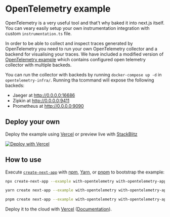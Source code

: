 # OpenTelemetry example

OpenTelemetry is a very useful tool and that't why baked it into next.js itself.
You can veary easily setup your own instrumentation integration with custom `instrumentation.ts` file.

In order to be able to collect and inspect traces generated by OpenTelemetry you need to run your own OpenTelemetry collector and a backend for visualising your traces. We have included a modified version of [OpenTelemetry example](https://github.com/open-telemetry/opentelemetry-collector-contrib/tree/main/examples/demo) which contains configured open telemetry collector with multiple backeds.

You can run the collector with backeds by running `docker-compose up -d` in `opentelemetry-infra/`.
Running tha tcommand will expose the following backeds:

- Jaeger at http://0.0.0.0:16686
- Zipkin at http://0.0.0.0:9411
- Prometheus at http://0.0.0.0:9090

## Deploy your own

Deploy the example using [Vercel](https://vercel.com?utm_source=github&utm_medium=readme&utm_campaign=next-example) or preview live with [StackBlitz](https://stackblitz.com/github/vercel/next.js/tree/canary/examples/data-fetch)

[![Deploy with Vercel](https://vercel.com/button)](https://vercel.com/new/git/external?repository-url=https://github.com/vercel/next.js/tree/canary/examples/with-opentelemetry&project-name=with-opentelemetry&repository-name=with-opentelemetry)

## How to use

Execute [`create-next-app`](https://github.com/vercel/next.js/tree/canary/packages/create-next-app) with [npm](https://docs.npmjs.com/cli/init), [Yarn](https://yarnpkg.com/lang/en/docs/cli/create/), or [pnpm](https://pnpm.io) to bootstrap the example:

```bash
npx create-next-app --example with-opentelemetry with-opentelemetry-app
```

```bash
yarn create next-app --example with-opentelemetry with-opentelemetry-app
```

```bash
pnpm create next-app --example with-opentelemetry with-opentelemetry-app
```

Deploy it to the cloud with [Vercel](https://vercel.com/new?utm_source=github&utm_medium=readme&utm_campaign=next-example) ([Documentation](https://nextjs.org/docs/deployment)).
